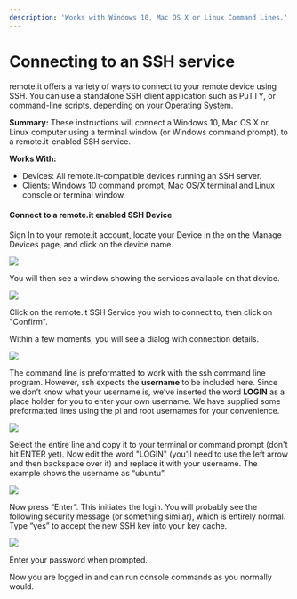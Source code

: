 ```yaml
---
description: 'Works with Windows 10, Mac OS X or Linux Command Lines.'
---
```


# Connecting to an SSH service

remote.it offers a variety of ways to connect to your remote device using SSH.  You can use a standalone SSH client application such as PuTTY, or command-line scripts, depending on your Operating System.

**Summary:** These instructions will connect a Windows 10, Mac OS X or Linux computer using a terminal window \(or Windows command prompt\), to a remote.it-enabled SSH service.

**Works With:**

* Devices: All remote.it-compatible devices running an SSH server.
* Clients: Windows 10 command prompt, Mac OS/X terminal and Linux console or terminal window.

#### Connect to a remote.it enabled SSH Device

Sign In to your remote.it account, locate your Device in the on the Manage Devices page, and click on the device name.  

![](https://remot3it.zendesk.com/hc/article_attachments/115000702292/mceclip0.png)

You will then see a window showing the services available on that device.

![](https://remot3it.zendesk.com/hc/article_attachments/115000701971/mceclip1.png)

Click on the remote.it SSH Service you wish to connect to, then click on "Confirm".  

Within a few moments, you will see a dialog with connection details.

![](https://remot3it.zendesk.com/hc/article_attachments/115000701991/mceclip2.png)

 The command line is preformatted to work with the ssh command line program.  However, ssh expects the **username** to be included here.  Since we don’t know what your username is, we’ve inserted the word **LOGIN** as a place holder for you to enter your own username.  We have supplied some preformatted lines using the pi and root usernames for your convenience.

![](https://remot3it.zendesk.com/hc/article_attachments/360016001711/mceclip1.png)

Select the entire line and copy it to your terminal or command prompt \(don't hit ENTER yet\).  Now edit the word "LOGIN" \(you'll need to use the left arrow and then backspace over it\) and replace it with your username.  The example shows the username as “ubuntu”. 

 ![](https://remot3it.zendesk.com/hc/article_attachments/360016001551/mceclip0.png)

Now press “Enter”.  This initiates the login. You will probably see the following security message \(or something similar\), which is entirely normal.  Type “yes” to accept the new SSH key into your key cache.

![](https://remot3it.zendesk.com/hc/article_attachments/360016016051/mceclip0.png)

Enter your password when prompted.

Now you are logged in and can run console commands as you normally would.

